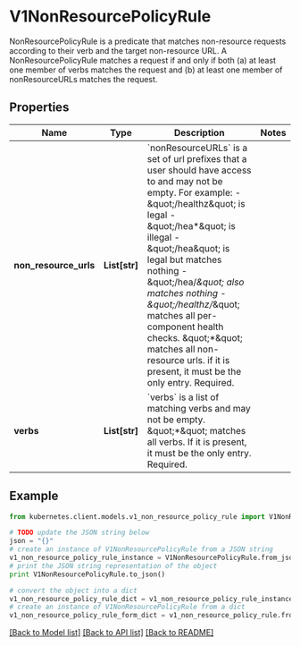 # V1NonResourcePolicyRule

NonResourcePolicyRule is a predicate that matches non-resource requests according to their verb and the target non-resource URL. A NonResourcePolicyRule matches a request if and only if both (a) at least one member of verbs matches the request and (b) at least one member of nonResourceURLs matches the request.

## Properties
Name | Type | Description | Notes
------------ | ------------- | ------------- | -------------
**non_resource_urls** | **List[str]** | &#x60;nonResourceURLs&#x60; is a set of url prefixes that a user should have access to and may not be empty. For example:   - \&quot;/healthz\&quot; is legal   - \&quot;/hea*\&quot; is illegal   - \&quot;/hea\&quot; is legal but matches nothing   - \&quot;/hea/*\&quot; also matches nothing   - \&quot;/healthz/*\&quot; matches all per-component health checks. \&quot;*\&quot; matches all non-resource urls. if it is present, it must be the only entry. Required. | 
**verbs** | **List[str]** | &#x60;verbs&#x60; is a list of matching verbs and may not be empty. \&quot;*\&quot; matches all verbs. If it is present, it must be the only entry. Required. | 

## Example

```python
from kubernetes.client.models.v1_non_resource_policy_rule import V1NonResourcePolicyRule

# TODO update the JSON string below
json = "{}"
# create an instance of V1NonResourcePolicyRule from a JSON string
v1_non_resource_policy_rule_instance = V1NonResourcePolicyRule.from_json(json)
# print the JSON string representation of the object
print V1NonResourcePolicyRule.to_json()

# convert the object into a dict
v1_non_resource_policy_rule_dict = v1_non_resource_policy_rule_instance.to_dict()
# create an instance of V1NonResourcePolicyRule from a dict
v1_non_resource_policy_rule_form_dict = v1_non_resource_policy_rule.from_dict(v1_non_resource_policy_rule_dict)
```
[[Back to Model list]](../README.md#documentation-for-models) [[Back to API list]](../README.md#documentation-for-api-endpoints) [[Back to README]](../README.md)


